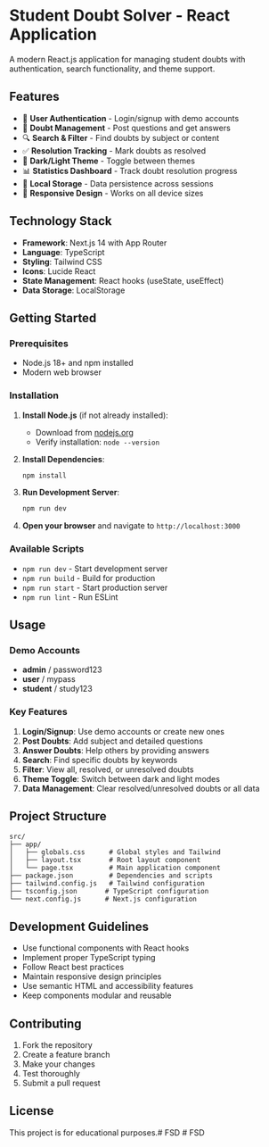 # Student Doubt Solver - React Application

A modern React.js application for managing student doubts with authentication, search functionality, and theme support.

## Features

- 🔐 **User Authentication** - Login/signup with demo accounts
- 🤔 **Doubt Management** - Post questions and get answers
- 🔍 **Search & Filter** - Find doubts by subject or content
- ✅ **Resolution Tracking** - Mark doubts as resolved
- 🌙 **Dark/Light Theme** - Toggle between themes
- 📊 **Statistics Dashboard** - Track doubt resolution progress
- 💾 **Local Storage** - Data persistence across sessions
- 📱 **Responsive Design** - Works on all device sizes

## Technology Stack

- **Framework**: Next.js 14 with App Router
- **Language**: TypeScript
- **Styling**: Tailwind CSS
- **Icons**: Lucide React
- **State Management**: React hooks (useState, useEffect)
- **Data Storage**: LocalStorage

## Getting Started

### Prerequisites

- Node.js 18+ and npm installed
- Modern web browser

### Installation

1. **Install Node.js** (if not already installed):
   - Download from [nodejs.org](https://nodejs.org/)
   - Verify installation: `node --version`

2. **Install Dependencies**:
   ```bash
   npm install
   ```

3. **Run Development Server**:
   ```bash
   npm run dev
   ```

4. **Open your browser** and navigate to `http://localhost:3000`

### Available Scripts

- `npm run dev` - Start development server
- `npm run build` - Build for production
- `npm run start` - Start production server
- `npm run lint` - Run ESLint

## Usage

### Demo Accounts
- **admin** / password123
- **user** / mypass  
- **student** / study123

### Key Features

1. **Login/Signup**: Use demo accounts or create new ones
2. **Post Doubts**: Add subject and detailed questions
3. **Answer Doubts**: Help others by providing answers
4. **Search**: Find specific doubts by keywords
5. **Filter**: View all, resolved, or unresolved doubts
6. **Theme Toggle**: Switch between dark and light modes
7. **Data Management**: Clear resolved/unresolved doubts or all data

## Project Structure

```
src/
├── app/
│   ├── globals.css      # Global styles and Tailwind
│   ├── layout.tsx       # Root layout component
│   └── page.tsx         # Main application component
├── package.json         # Dependencies and scripts
├── tailwind.config.js   # Tailwind configuration
├── tsconfig.json       # TypeScript configuration
└── next.config.js      # Next.js configuration
```

## Development Guidelines

- Use functional components with React hooks
- Implement proper TypeScript typing
- Follow React best practices
- Maintain responsive design principles
- Use semantic HTML and accessibility features
- Keep components modular and reusable

## Contributing

1. Fork the repository
2. Create a feature branch
3. Make your changes
4. Test thoroughly
5. Submit a pull request

## License

This project is for educational purposes.#   F S D  
 #   F S D  
 